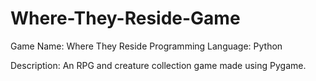 # Where-They-Reside-Game

Game Name: Where They Reside
Programming Language: Python

Description: 
An RPG and creature collection game made using Pygame.
